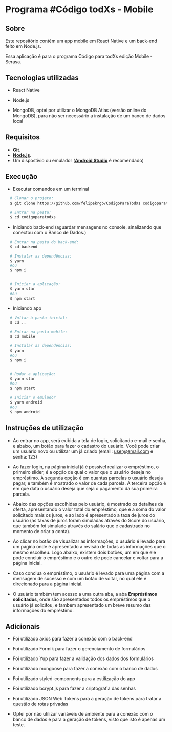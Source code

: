 # Programa #Código <para> todXs - Mobile

## Sobre

Este repositório contém um app mobile em React Native e um back-end feito em Node.js.

Essa aplicação é para o programa Código para todXs edição Mobile - Serasa.

## Tecnologias utilizadas

- React Native

- Node.js

- MongoDB, optei por utilizar o MongoDB Atlas (versão online do MongoDB), para não ser necessário a instalação de um banco de dados local

## Requisitos

- [**Git**](https://git-scm.com/).
- [**Node.js**](https://nodejs.org/en/).
- Um dispostivio ou emulador ([**Android Studio**](https://developer.android.com/studio) é recomendado)

## Execução

- Executar comandos em um terminal

```bash
  # Clonar o projeto:
  $ git clone https://github.com/felipekrgb/CodigoParaTodXs codigoparatodxs

  # Entrar na pasta:
  $ cd codigoparatodxs
```

- Iniciando back-end (aguardar mensagens no console, sinalizando que conectou com o Banco de Dados.)

```bash
  # Entrar na pasta do back-end:
  $ cd backend

  # Instalar as dependências:
  $ yarn
  #ou
  $ npm i


  # Iniciar a aplicação:
  $ yarn star
  #ou
  $ npm start
```

- Iniciando app

```bash
  # Voltar à pasta inicial:
  $ cd ..

  # Entrar na pasta mobile:
  $ cd mobile

  # Instalar as dependências:
  $ yarn
  #ou
  $ npm i


  # Rodar a aplicação:
  $ yarn star
  #ou
  $ npm start

  # Iniciar o emulador
  $ yarn android
  #ou
  $ npm android
```

## Instruções de utilização

- Ao entrar no app, será exibida a tela de login, solicitando e-mail e senha, e abaixo, um botão para fazer o cadastro do usuário. Você pode criar um usuário novo ou utilizar um já criado (email: user@email.com e senha: 123)

- Ao fazer login, na página inicial já é possivel realizar o empréstimo, o primeiro slider, é a opção de qual o valor que o usuário deseja no empréstimo. A segunda opção é em quantas parcelas o usuário deseja pagar, e também é mostrado o valor de cada parcela. A terceira opção é em que data o usuário deseja que seja o pagamento da sua primeira parcela.

- Abaixo das opções escolhidas pelo usuário, é mostrado os detalhes da oferta, apresentando o valor total do empréstimo, que é a soma do valor solicitado mais os juros, e ao lado é apresentado a taxa de juros do usuário (as taxas de juros foram simuladas através do Score do usuário, que também foi simulado através do salário que é cadastrado no momento de criar a conta).

- Ao clicar no botão de visualizar as informações, o usuário é levado para um página onde é apresentado a revisão de todas as informações que o mesmo escolheu. Logo abaixo, existem dois botões, um em que ele pode concluir o empréstimo e o outro ele pode cancelar e voltar para a página inicial.

- Caso conclua o empréstimo, o usuário é levado para uma página com a mensagem de sucesso e com um botão de voltar, no qual ele é direcionado para a página inicial.

- O usuário também tem acesso a uma outra aba, a aba **Empréstimos solicitados**, onde são apresentados todos os empréstimos que o usuário já solicitou, e também apresentado um breve resumo das informações do empréstimo.

## Adicionais

- Foi utilizado axios para fazer a conexão com o back-end

- Foi utilizado Formik para fazer o gerenciamento de formulários

- Foi utilizado Yup para fazer a validação dos dados dos formulários

- Foi utilizado mongoose para fazer a conexão com o banco de dados

- Foi utilizado styled-components para a estilização do app

- Foi utilizado bcrypt.js para fazer a criptografia das senhas

- Foi utilizado JSON Web Tokens para a geração de tokens para tratar a questão de rotas privadas

- Optei por não utilizar variáveis de ambiente para a conexão com o banco de dados e para a geração de tokens, visto que isto é apenas um teste.
